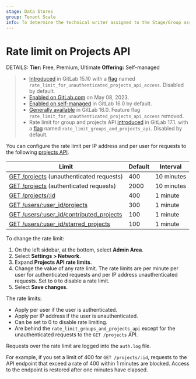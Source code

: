 ```yaml
---
stage: Data Stores
group: Tenant Scale
info: To determine the technical writer assigned to the Stage/Group associated with this page, see https://handbook.gitlab.com/handbook/product/ux/technical-writing/#assignments
---
```


# Rate limit on Projects API

DETAILS:
**Tier:** Free, Premium, Ultimate
**Offering:** Self-managed

> - [Introduced](https://gitlab.com/gitlab-org/gitlab/-/merge_requests/112283) in GitLab 15.10 with a [flag](../feature_flags.md) named `rate_limit_for_unauthenticated_projects_api_access`. Disabled by default.
> - [Enabled on GitLab.com](https://gitlab.com/gitlab-org/gitlab/-/issues/391922) on May 08, 2023.
> - [Enabled on self-managed](https://gitlab.com/gitlab-org/gitlab/-/merge_requests/119603) in GitLab 16.0 by default.
> - [Generally available](https://gitlab.com/gitlab-org/gitlab/-/merge_requests/120445) in GitLab 16.0. Feature flag `rate_limit_for_unauthenticated_projects_api_access` removed.
> - Rate limit for group and projects API [introduced](https://gitlab.com/gitlab-org/gitlab/-/merge_requests/152733) in GitLab 17.1. with a [flag](../feature_flags.md) named `rate_limit_groups_and_projects_api`. Disabled by default.

You can configure the rate limit per IP address and per user for requests to the following [projects API](../../api/projects.md#list-all-projects).

| Limit                                                                                                     | Default | Interval   |
|-----------------------------------------------------------------------------------------------------------|---------|------------|
| [GET /projects](../../api/projects.md#list-all-projects) (unauthenticated requests)                       | 400     | 10 minutes |
| [GET /projects](../../api/projects.md#list-all-projects) (authenticated requests)                         | 2000    | 10 minutes |
| [GET /projects/:id](../../api/projects.md#get-single-project)                                             | 400     | 1 minute   |
| [GET /users/:user_id/projects](../../api/projects.md#list-user-projects)                                  | 300     | 1 minute   |
| [GET /users/:user_id/contributed_projects](../../api/projects.md#list-projects-a-user-has-contributed-to) | 100     | 1 minute   |
| [GET /users/:user_id/starred_projects](../../api/projects.md#list-projects-starred-by-a-user)             | 100     | 1 minute   |

To change the rate limit:

1. On the left sidebar, at the bottom, select **Admin Area**.
1. Select **Settings > Network**.
1. Expand **Projects API rate limits**.
1. Change the value of any rate limit. The rate limits are per minute per user for authenticated requests and per IP address unauthenticated requests.
   Set to `0` to disable a rate limit.
1. Select **Save changes**.

The rate limits:

- Apply per user if the user is authenticated.
- Apply per IP address if the user is unauthenticated.
- Can be set to 0 to disable rate limiting.
- Are behind the `rate_limit_groups_and_projects_api` except for the unauthenticated requests to the `GET /projects` API.

Requests over the rate limit are logged into the `auth.log` file.

For example, if you set a limit of 400 for `GET /projects/:id`, requests to the API endpoint that
exceed a rate of 400 within 1 minutes are blocked. Access to the endpoint is restored after one minutes have elapsed.

